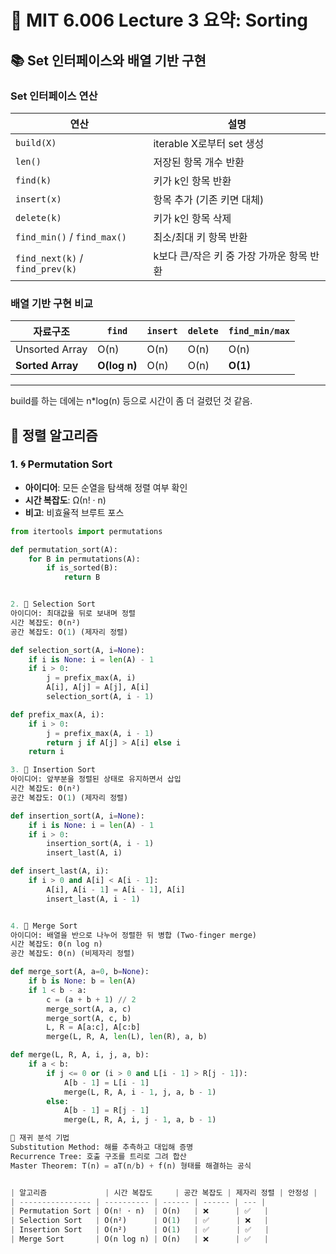 # 📘 MIT 6.006 Lecture 3 요약: Sorting

## 📚 Set 인터페이스와 배열 기반 구현

### Set 인터페이스 연산
| 연산 | 설명 |
|------|------|
| `build(X)` | iterable X로부터 set 생성 |
| `len()` | 저장된 항목 개수 반환 |
| `find(k)` | 키가 k인 항목 반환 |
| `insert(x)` | 항목 추가 (기존 키면 대체) |
| `delete(k)` | 키가 k인 항목 삭제 |
| `find_min()` / `find_max()` | 최소/최대 키 항목 반환 |
| `find_next(k)` / `find_prev(k)` | k보다 큰/작은 키 중 가장 가까운 항목 반환 |

### 배열 기반 구현 비교

| 자료구조 | `find` | `insert` | `delete` | `find_min/max` |
|----------|--------|-----------|------------|-----------------|
| Unsorted Array | O(n) | O(n) | O(n) | O(n) |
| **Sorted Array** | **O(log n)** | O(n) | O(n) | **O(1)** |

---

build를 하는 데에는 n*log(n) 등으로 시간이 좀 더 걸렸던 것 같음.

## 🔀 정렬 알고리즘

### 1. 🌀 Permutation Sort
- **아이디어**: 모든 순열을 탐색해 정렬 여부 확인
- **시간 복잡도**: Ω(n! · n)
- **비고**: 비효율적 브루트 포스

```python
from itertools import permutations

def permutation_sort(A):
    for B in permutations(A):
        if is_sorted(B):
            return B


2. 🧩 Selection Sort
아이디어: 최대값을 뒤로 보내며 정렬
시간 복잡도: Θ(n²)
공간 복잡도: O(1) (제자리 정렬)

def selection_sort(A, i=None):
    if i is None: i = len(A) - 1
    if i > 0:
        j = prefix_max(A, i)
        A[i], A[j] = A[j], A[i]
        selection_sort(A, i - 1)

def prefix_max(A, i):
    if i > 0:
        j = prefix_max(A, i - 1)
        return j if A[j] > A[i] else i
    return i

3. 🔁 Insertion Sort
아이디어: 앞부분을 정렬된 상태로 유지하면서 삽입
시간 복잡도: Θ(n²)
공간 복잡도: O(1) (제자리 정렬)

def insertion_sort(A, i=None):
    if i is None: i = len(A) - 1
    if i > 0:
        insertion_sort(A, i - 1)
        insert_last(A, i)

def insert_last(A, i):
    if i > 0 and A[i] < A[i - 1]:
        A[i], A[i - 1] = A[i - 1], A[i]
        insert_last(A, i - 1)


4. 🌊 Merge Sort
아이디어: 배열을 반으로 나누어 정렬한 뒤 병합 (Two-finger merge)
시간 복잡도: Θ(n log n)
공간 복잡도: Θ(n) (비제자리 정렬)

def merge_sort(A, a=0, b=None):
    if b is None: b = len(A)
    if 1 < b - a:
        c = (a + b + 1) // 2
        merge_sort(A, a, c)
        merge_sort(A, c, b)
        L, R = A[a:c], A[c:b]
        merge(L, R, A, len(L), len(R), a, b)

def merge(L, R, A, i, j, a, b):
    if a < b:
        if j <= 0 or (i > 0 and L[i - 1] > R[j - 1]):
            A[b - 1] = L[i - 1]
            merge(L, R, A, i - 1, j, a, b - 1)
        else:
            A[b - 1] = R[j - 1]
            merge(L, R, A, i, j - 1, a, b - 1)

📐 재귀 분석 기법
Substitution Method: 해를 추측하고 대입해 증명
Recurrence Tree: 호출 구조를 트리로 그려 합산
Master Theorem: T(n) = aT(n/b) + f(n) 형태를 해결하는 공식


| 알고리즘             | 시간 복잡도     | 공간 복잡도 | 제자리 정렬 | 안정성 |
| ---------------- | ---------- | ------ | ------ | --- |
| Permutation Sort | O(n! · n)  | O(n)   | ❌      | ✅   |
| Selection Sort   | O(n²)      | O(1)   | ✅      | ❌   |
| Insertion Sort   | O(n²)      | O(1)   | ✅      | ✅   |
| Merge Sort       | O(n log n) | O(n)   | ❌      | ✅   |


